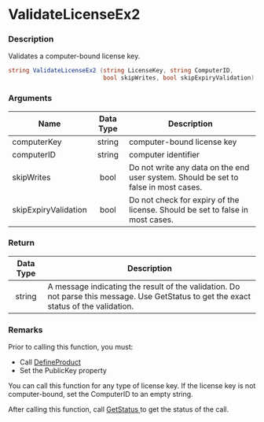 # ValidateLicenseEx2

### Description

Validates a computer-bound license key.

```csharp
string ValidateLicenseEx2 (string LicenseKey, string ComputerID, 
                           bool skipWrites, bool skipExpiryValidation)
```

### Arguments

| Name                 | Data Type | Description                                                                         |
| -------------------- | :-------: | ----------------------------------------------------------------------------------- |
| computerKey          |   string  | computer-bound license key                                                          |
| computerID           |   string  | computer identifier                                                                 |
| skipWrites           |    bool   | Do not write any data on the end user system. Should be set to false in most cases. |
| skipExpiryValidation |    bool   | Do not check for expiry of the license. Should be set to false in most cases.       |

### Return

| Data Type | Description                                                                                                                            |
| :-------: | -------------------------------------------------------------------------------------------------------------------------------------- |
|   string  | A message indicating the result of the validation. Do not parse this message. Use GetStatus to get the exact status of the validation. |

### Remarks

Prior to calling this function, you must:

* Call [DefineProduct](defineproduct.md)
* Set the PublicKey property

You can call this function for any type of license key. If the license key is not computer-bound, set the ComputerID to an empty string.

After calling this function, call [GetStatus ](getstatus.md)to get the status of the call.
